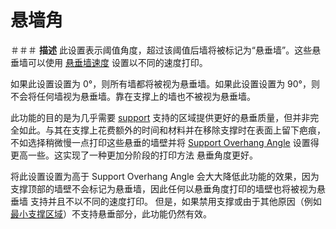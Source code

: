 悬墙角
====
＃＃＃ **描述**
此设置表示阈值角度，超过该阈值后墙将被标记为“悬垂墙”。这些悬垂墙可以使用 [悬垂墙速度](wall_overhang_speed_factor.md) 设置以不同的速度打印。

如果此设置设置为 0°，则所有墙都将被视为悬垂墙。如果此设置设置为 90°，则不会将任何墙视为悬垂墙。靠在支撑上的墙也不被视为悬垂墙。

此功能的目的是为几乎需要 [support](../support/support_enable.md) 支持的区域提供更好的悬垂质量，但并非完全如此。与其在支撑上花费额外的时间和材料并在移除支撑时在表面上留下疤痕，不如选择稍微慢一点打印这些悬垂的墙壁并将 [Support Overhang Angle](../support/support_angle.md) 设置得更高一些。这实现了一种更加分阶段的打印方法 悬垂角度更好。

 将此设置设置为高于 Support Overhang Angle 会大大降低此功能的效果，因为支撑顶部的墙壁不会标记为悬垂墙，因此任何以悬垂角度打印的墙壁也将被视为悬垂墙 支持并且不以不同的速度打印。 但是，如果禁用支撑或由于其他原因（例如 [最小支撑区域](../support_adv/minimum_support_area.md)）不支持悬垂部分，此功能仍然有效。
<!--machine translation-->
